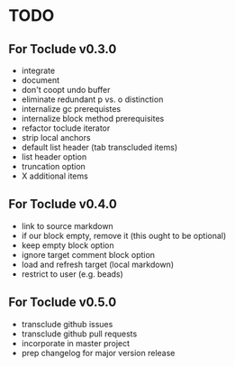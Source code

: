 TODO
====

For Toclude v0.3.0
------------------

-	integrate
-	document
-	don't coopt undo buffer
-	eliminate redundant p vs. o distinction
-	internalize gc prerequistes
-	internalize block method prerequisites
-	refactor toclude iterator
-	strip local anchors
-	default list header (tab transcluded items)
-	list header option
-	truncation option
-	X additional items

For Toclude v0.4.0
------------------

-	link to source markdown
-	if our block empty, remove it (this ought to be optional)
-	keep empty block option
-	ignore target comment block option
-	load and refresh target (local markdown)
-	restrict to user (e.g. beads)

For Toclude v0.5.0
------------------

-	transclude github issues
-	transclude github pull requests
-	incorporate in master project
-	prep changelog for major version release
